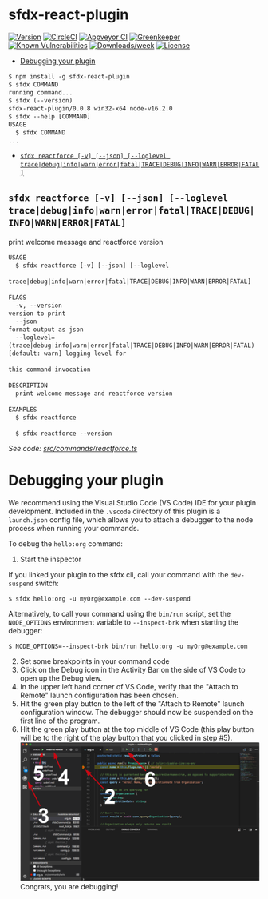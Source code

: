 sfdx-react-plugin
=================



[![Version](https://img.shields.io/npm/v/sfdx-react-plugin.svg)](https://npmjs.org/package/sfdx-react-plugin)
[![CircleCI](https://circleci.com/gh/virtualahmadraza/sfdx-react-plugin/tree/master.svg?style=shield)](https://circleci.com/gh/virtualahmadraza/sfdx-react-plugin/tree/master)
[![Appveyor CI](https://ci.appveyor.com/api/projects/status/github/virtualahmadraza/sfdx-react-plugin?branch=master&svg=true)](https://ci.appveyor.com/project/heroku/sfdx-react-plugin/branch/master)
[![Greenkeeper](https://badges.greenkeeper.io/virtualahmadraza/sfdx-react-plugin.svg)](https://greenkeeper.io/)
[![Known Vulnerabilities](https://snyk.io/test/github/virtualahmadraza/sfdx-react-plugin/badge.svg)](https://snyk.io/test/github/virtualahmadraza/sfdx-react-plugin)
[![Downloads/week](https://img.shields.io/npm/dw/sfdx-react-plugin.svg)](https://npmjs.org/package/sfdx-react-plugin)
[![License](https://img.shields.io/npm/l/sfdx-react-plugin.svg)](https://github.com/virtualahmadraza/sfdx-react-plugin/blob/master/package.json)

<!-- toc -->
* [Debugging your plugin](#debugging-your-plugin)
<!-- tocstop -->
<!-- install -->
<!-- usage -->
```sh-session
$ npm install -g sfdx-react-plugin
$ sfdx COMMAND
running command...
$ sfdx (--version)
sfdx-react-plugin/0.0.8 win32-x64 node-v16.2.0
$ sfdx --help [COMMAND]
USAGE
  $ sfdx COMMAND
...
```
<!-- usagestop -->
<!-- commands -->
* [`sfdx reactforce [-v] [--json] [--loglevel trace|debug|info|warn|error|fatal|TRACE|DEBUG|INFO|WARN|ERROR|FATAL]`](#sfdx-reactforce--v---json---loglevel-tracedebuginfowarnerrorfataltracedebuginfowarnerrorfatal)

## `sfdx reactforce [-v] [--json] [--loglevel trace|debug|info|warn|error|fatal|TRACE|DEBUG|INFO|WARN|ERROR|FATAL]`

print welcome message and reactforce version

```
USAGE
  $ sfdx reactforce [-v] [--json] [--loglevel
    trace|debug|info|warn|error|fatal|TRACE|DEBUG|INFO|WARN|ERROR|FATAL]

FLAGS
  -v, --version                                                                     version to print
  --json                                                                            format output as json
  --loglevel=(trace|debug|info|warn|error|fatal|TRACE|DEBUG|INFO|WARN|ERROR|FATAL)  [default: warn] logging level for
                                                                                    this command invocation

DESCRIPTION
  print welcome message and reactforce version

EXAMPLES
  $ sfdx reactforce

  $ sfdx reactforce --version
```

_See code: [src/commands/reactforce.ts](https://github.com/virtualahmadraza/sfdx-react-plugin/blob/v0.0.8/src/commands/reactforce.ts)_
<!-- commandsstop -->
<!-- debugging-your-plugin -->
# Debugging your plugin
We recommend using the Visual Studio Code (VS Code) IDE for your plugin development. Included in the `.vscode` directory of this plugin is a `launch.json` config file, which allows you to attach a debugger to the node process when running your commands.

To debug the `hello:org` command: 
1. Start the inspector
  
If you linked your plugin to the sfdx cli, call your command with the `dev-suspend` switch: 
```sh-session
$ sfdx hello:org -u myOrg@example.com --dev-suspend
```
  
Alternatively, to call your command using the `bin/run` script, set the `NODE_OPTIONS` environment variable to `--inspect-brk` when starting the debugger:
```sh-session
$ NODE_OPTIONS=--inspect-brk bin/run hello:org -u myOrg@example.com
```

2. Set some breakpoints in your command code
3. Click on the Debug icon in the Activity Bar on the side of VS Code to open up the Debug view.
4. In the upper left hand corner of VS Code, verify that the "Attach to Remote" launch configuration has been chosen.
5. Hit the green play button to the left of the "Attach to Remote" launch configuration window. The debugger should now be suspended on the first line of the program. 
6. Hit the green play button at the top middle of VS Code (this play button will be to the right of the play button that you clicked in step #5).
<br><img src=".images/vscodeScreenshot.png" width="480" height="278"><br>
Congrats, you are debugging!
